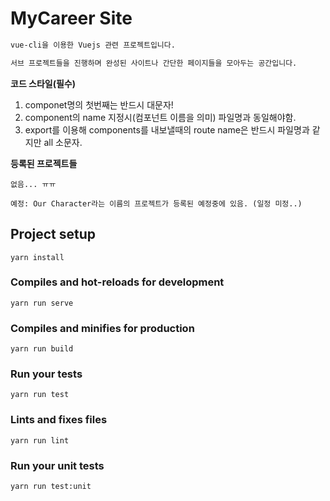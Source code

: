 # MyCareer Site

``` markdown
vue-cli을 이용한 Vuejs 관련 프로젝트입니다.

서브 프로젝트들을 진행하며 완성된 사이트나 간단한 페이지들을 모아두는 공간입니다.
```

**코드 스타일(필수)**

1. componet명의 첫번째는 반드시 대문자!
2. component의 name 지정시(컴포넌트 이름을 의미) 파일명과 동일해야함.
3. export를 이용해 components를 내보낼때의 route name은 반드시 파일명과 같지만 all 소문자.

**등록된 프로젝트들**

```
없음... ㅠㅠ

예정: Our Character라는 이름의 프로젝트가 등록된 예정중에 있음. (일정 미정..)
```

## Project setup
```
yarn install
```

### Compiles and hot-reloads for development
```
yarn run serve
```

### Compiles and minifies for production
```
yarn run build
```

### Run your tests
```
yarn run test
```

### Lints and fixes files
```
yarn run lint
```

### Run your unit tests
```
yarn run test:unit
```
